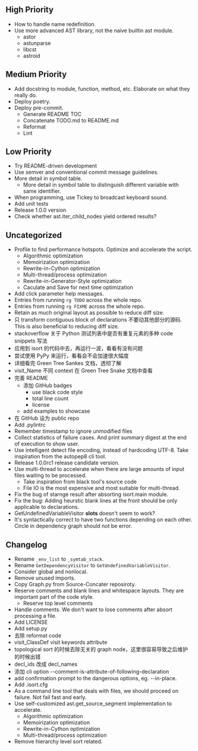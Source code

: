 ## High Priority

- How to handle name redefinition.
- Use more advanced AST library, not the naive builtin ast module.
  - astor
  - astunparse
  - libcst
  - astroid

## Medium Priority

- Add docstring to module, function, method, etc. Elaborate on what they really do.
- Deploy poetry.
- Deploy pre-commit.
  - Generate README TOC
  - Concatenate TODO.md to README.md
  - Reformat
  - Lint

## Low Priority

- Try README-driven development
- Use semver and conventional commit message guidelines.
- More detail in symbol table.
  - More detail in symbol table to distinguish different variable with same identifier.
- When programming, use Tickey to broadcast keyboard sound.
- Add unit tests
- Release 1.0.0 version
- Check whether ast.iter_child_nodes yield ordered results?

## Uncategorized

- Profile to find performance hotspots. Optimize and accelerate the script.
  - Algorithmic optimization
  - Memoirization optimization
  - Rewrite-in-Cython optimization
  - Multi-thread/process optimization
  - Rewrite-in-Generator-Style optimization
  - Caculate and Save for next time optimization
- Add click parameter help messages.
- Entries from running `rg TODO` across the whole repo.
- Entries from running `rg FIXME` across the whole repo.
- Retain as much original layout as possible to reduce diff size.
- 只 transform contiguous block of declarations 不要动其他部分的源码. This is also beneficial to reducing diff size.
- stackoverflow 关于 Python 测试列表中是否有重复元素的多种 code snippets 写法
- 应用到 isort 的代码中去，再运行一波，看看有没有问题
- 尝试使用 PyPy 来运行，看看会不会加速很大幅度
- 详细看完 Green Tree Sankes 文档，透彻了解
- visit_Name 不同 context 在 Green Tree Snake 文档中查看
- 完善 README
  - 添加 GitHub badges
    - use black code style
    - total line count
    - license
  - add examples to showcase
- 在 GitHub 设为 public repo
- Add .pylintrc
- Remember timestamp to ignore unmodified files
- Collect statistics of failure cases. And print summary digest at the end of execution to show user.
- Use intelligent detect file encoding, instead of hardcoding UTF-8. Take inspiration from the autopep8 cli tool.
- Release 1.0.0rc1 release candidate version.
- Use multi-thread to accelerate when there are large amounts of input files waiting to be processed.
  - Take inspiration from black tool's source code
  - File IO is the most expensive and most suitable for multi-thread.
- Fix the bug of starnge result after absorting isort.main module.
- Fix the bug: Adding heurstic blank lines at the front should be only applicable to declarations.
- GetUndefinedVariableVisitor __slots__ doesn't seem to work?
- It's syntactically correct to have two functions depending on each other. Circle in dependency graph should not be error.

## Changelog

- Rename `_env_list` to `_symtab_stack`.
- Rename `GetDependencyVisitor` to `GetUndefinedVariableVisitor`.
- Consider global and nonlocal.
- Remove unused imports.
- Copy Graph.py from Source-Concater reposiroty.
- Reserve comments and blank lines and whitespace layouts. They are important part of the code style.
  - Reserve top level comments
- Handle comments. We don't want to lose comments after absort processing a file.
- Add LICENSE
- Add setup.py
- 去除 reformat code
- visit_ClassDef visit keywords attribute
- topological sort 的时候去除无关的 graph node，这里很容易导致之后维护的时候出错
- decl_ids 改成 decl_names
- 添加 cli option --comment-is-attribute-of-following-declaration
- add confirmation prompt to the dangerous options, eg. --in-place.
- Add .isort.cfg
- As a command line tool that deals with files, we should proceed on failure. Not fail fast and early.
- Use self-customized ast.get_source_segment implementation to accelerate.
  - Algorithmic optimization
  - Memoirization optimization
  - Rewrite-in-Cython optimization
  - Multi-thread/process optimization
- Remove hierarchy level sort related.

